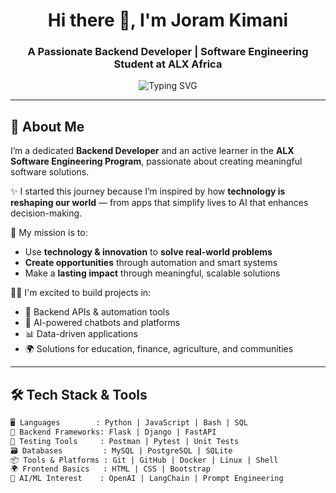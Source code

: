 <!-- README for https://github.com/Joramcoder -->

<h1 align="center">Hi there 👋, I'm Joram Kimani</h1>
<h3 align="center">A Passionate Backend Developer | Software Engineering Student at ALX Africa</h3>

<p align="center">
  <img src="https://readme-typing-svg.demolab.com?font=Fira+Code&weight=600&size=22&pause=1000&center=true&vCenter=true&multiline=true&width=600&height=80&lines=Transforming+Ideas+Into+Impactful+Solutions;Backend+Developer+%7C+Builder+%7C+Dreamer+%F0%9F%92%BB" alt="Typing SVG" />
</p>

---

## 🚀 About Me

I’m a dedicated **Backend Developer** and an active learner in the **ALX Software Engineering Program**, passionate about creating meaningful software solutions.

✨ I started this journey because I’m inspired by how **technology is reshaping our world** — from apps that simplify lives to AI that enhances decision-making.

🎯 My mission is to:
- Use **technology & innovation** to **solve real-world problems**
- **Create opportunities** through automation and smart systems
- Make a **lasting impact** through meaningful, scalable solutions

👨‍💻 I'm excited to build projects in:
- 🔧 Backend APIs & automation tools
- 🤖 AI-powered chatbots and platforms
- 📊 Data-driven applications
- 🌍 Solutions for education, finance, agriculture, and communities

---

## 🛠️ Tech Stack & Tools

```markdown
🖥️ Languages        : Python | JavaScript | Bash | SQL
🧰 Backend Frameworks: Flask | Django | FastAPI
🧪 Testing Tools     : Postman | Pytest | Unit Tests
🗃️ Databases         : MySQL | PostgreSQL | SQLite
📦 Tools & Platforms : Git | GitHub | Docker | Linux | Shell
🌍 Frontend Basics   : HTML | CSS | Bootstrap
🧠 AI/ML Interest    : OpenAI | LangChain | Prompt Engineering

